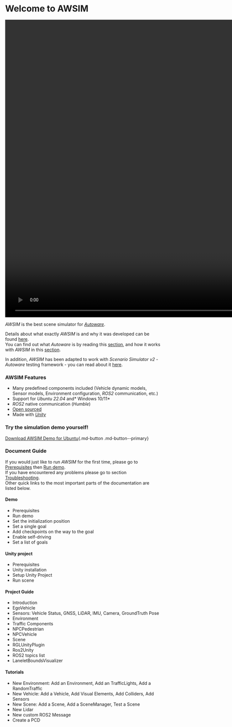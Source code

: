 # Welcome to AWSIM
<video width="1920" controls autoplay muted loop>
<source src="Introduction/AWSIM/awsim_video.mp4" type="video/mp4">
</video>

*AWSIM* is the best scene simulator for [*Autoware*](https://github.com/autowarefoundation/autoware).

Details about what exactly *AWSIM* is and why it was developed can be found [here](./Introduction/AWSIM/).<br> 
You can find out what *Autoware* is by reading this [section](./Introduction/Autoware/), and how it works with *AWSIM* in this [section](./Introduction/ConnectionWithAutoware/).

In addition, *AWSIM* has been adapted to work with *Scenario Simulator v2* - *Autoware* testing framework - you can read about it [here](./Introduction/ConnectionWithScenarioSimulator/).

### AWSIM Features 

- Many predefined components included (Vehicle dynamic models, Sensor models, Environment configuration, *ROS2* communication, etc.)
- Support for *Ubuntu 22.04* and* Windows 10/11*
- *ROS2* native communication (*Humble*)
- [Open sourced](https://github.com/tier4/AWSIM)
- Made with [*Unity*](https://unity.com/)

### Try the simulation demo yourself!
[Download AWSIM Demo for Ubuntu](https://github.com/tier4/AWSIM/releases/download/v1.1.0/AWSIM_v1.1.0.zip){.md-button .md-button--primary}

### Document Guide
If you would just like to run *AWSIM* for the first time, please go to [Prerequisites](./UserGuide/Installation/Prerequisites/) then [Run demo](./UserGuide/Installation/RunDemo/).<br>
If you have encountered any problems please go to section [Troubleshooting](./DeveloperGuide/TroubleShooting/).<br>
Other quick links to the most important parts of the documentation are listed below.

#### Demo
- Prerequisites 
- Run demo
- Set the initialization position 
- Set a single goal 
- Add checkpoints on the way to the goal 
- Enable self-driving 
- Set a list of goals 
  
#### Unity project
- Prerequisites 
- Unity installation 
- Setup Unity Project
- Run scene 

#### Project Guide
- Introduction
- EgoVehicle
- Sensors: Vehicle Status, GNSS, LiDAR, IMU, Camera, GroundTruth Pose
- Environment
- Traffic Components
- NPCPedestrian
- NPCVehicle
- Scene
- RGLUnityPlugin
- Ros2Unity
- ROS2 topics list
- LaneletBoundsVisualizer 

#### Tutorials
- New Environment: Add an Environment, Add an TrafficLights, Add a RandomTraffic
- New Vehicle: Add a Vehicle, Add Visual Elements, Add Colliders, Add Sensors
- New Scene: Add a Scene, Add a SceneManager, Test a Scene
- New Lidar
- New custom ROS2 Message
- Create a PCD
